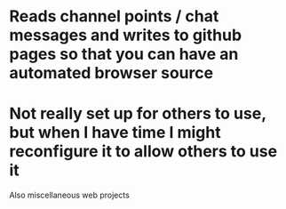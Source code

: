 # Reads channel points / chat messages and writes to github pages so that you can have an automated browser source
# Not really set up for others to use, but when I have time I might reconfigure it to allow others to use it

Also miscellaneous web projects